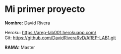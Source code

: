 # Mi primer proyecto


**Nombre:** David Rivera   
 
Heroku: https://arep-lab001.herokuapp.com/     
Git: https://github.com/DavidRiveraRvD/AREP-LAB1.git      

**RAMA:** Master  